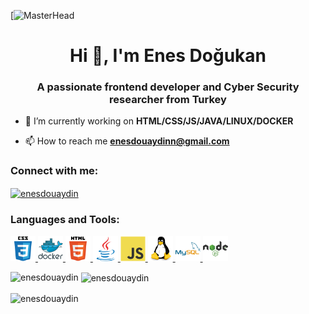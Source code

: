 [![MasterHead](https://1drv.ms/i/s!Ai5_-XVD1pjZ3hOswcRN-0nUQzrL?e=prc50I)
<h1 align="center">Hi 👋, I'm Enes Doğukan</h1>
<h3 align="center">A passionate frontend developer and Cyber Security researcher from Turkey</h3>

- 🔭 I’m currently working on **HTML/CSS/JS/JAVA/LINUX/DOCKER**

- 📫 How to reach me **enesdouaydinn@gmail.com**

<h3 align="left">Connect with me:</h3>
<p align="left">
<a href="https://linkedin.com/in/enesdouaydin" target="blank"><img align="center" src="https://raw.githubusercontent.com/rahuldkjain/github-profile-readme-generator/master/src/images/icons/Social/linked-in-alt.svg" alt="enesdouaydin" height="30" width="40" /></a>
</p>

<h3 align="left">Languages and Tools:</h3>
<p align="left"> <a href="https://www.w3schools.com/css/" target="_blank" rel="noreferrer"> <img src="https://raw.githubusercontent.com/devicons/devicon/master/icons/css3/css3-original-wordmark.svg" alt="css3" width="40" height="40"/> </a> <a href="https://www.docker.com/" target="_blank" rel="noreferrer"> <img src="https://raw.githubusercontent.com/devicons/devicon/master/icons/docker/docker-original-wordmark.svg" alt="docker" width="40" height="40"/> </a> <a href="https://www.w3.org/html/" target="_blank" rel="noreferrer"> <img src="https://raw.githubusercontent.com/devicons/devicon/master/icons/html5/html5-original-wordmark.svg" alt="html5" width="40" height="40"/> </a> <a href="https://www.java.com" target="_blank" rel="noreferrer"> <img src="https://raw.githubusercontent.com/devicons/devicon/master/icons/java/java-original.svg" alt="java" width="40" height="40"/> </a> <a href="https://developer.mozilla.org/en-US/docs/Web/JavaScript" target="_blank" rel="noreferrer"> <img src="https://raw.githubusercontent.com/devicons/devicon/master/icons/javascript/javascript-original.svg" alt="javascript" width="40" height="40"/> </a> <a href="https://www.linux.org/" target="_blank" rel="noreferrer"> <img src="https://raw.githubusercontent.com/devicons/devicon/master/icons/linux/linux-original.svg" alt="linux" width="40" height="40"/> </a> <a href="https://www.mysql.com/" target="_blank" rel="noreferrer"> <img src="https://raw.githubusercontent.com/devicons/devicon/master/icons/mysql/mysql-original-wordmark.svg" alt="mysql" width="40" height="40"/> </a> <a href="https://nodejs.org" target="_blank" rel="noreferrer"> <img src="https://raw.githubusercontent.com/devicons/devicon/master/icons/nodejs/nodejs-original-wordmark.svg" alt="nodejs" width="40" height="40"/> </a> </p>

<p><img align="left" src="https://github-readme-stats.vercel.app/api/top-langs?username=enesdouaydin&show_icons=true&locale=en&layout=compact" alt="enesdouaydin" /></p>

<p>&nbsp;<img align="center" src="https://github-readme-stats.vercel.app/api?username=enesdouaydin&show_icons=true&locale=en" alt="enesdouaydin" /></p>

<p><img align="center" src="https://github-readme-streak-stats.herokuapp.com/?user=enesdouaydin&" alt="enesdouaydin" /></p>
